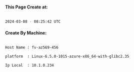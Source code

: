 
   
#### This Page Create at:

```bash

2024-03-08 - 08:25:42 UTC

```

#### Create By Machine:

```bash

Host Name : fv-az569-456

platform  : Linux-6.5.0-1015-azure-x86_64-with-glibc2.35

Ip Local  : 10.1.0.234

```

